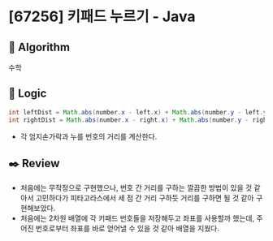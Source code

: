 # [67256] 키패드 누르기 - Java

## :pushpin: **Algorithm**

수학

## :round_pushpin: **Logic**

```java
int leftDist = Math.abs(number.x - left.x) + Math.abs(number.y - left.y);
int rightDist = Math.abs(number.x - right.x) + Math.abs(number.y - right.y);
```

- 각 엄지손가락과 누를 번호의 거리를 계산한다.

## :black_nib: **Review**

- 처음에는 무작정으로 구현했으나, 번호 간 거리를 구하는 깔끔한 방법이 있을 것 같아서 고민하다가 피타고라스에서 세 점 간 거리 구하듯 거리를 구하면 될 것 같아 구현해보았다.
- 처음에는 2차원 배열에 각 키패드 번호들을 저장해두고 좌표를 사용할까 했는데, 주어진 번호로부터 좌표를 바로 얻어낼 수 있을 것 같아 배열을 지웠다.